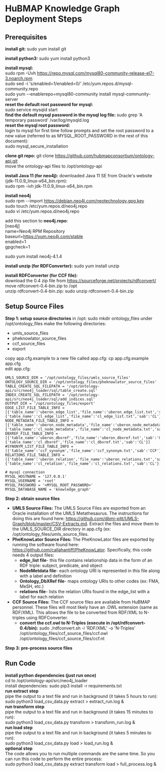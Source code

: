 # HuBMAP Knowledge Graph Deployment Steps

## Prerequisites

**install git:** sudo yum install git

**install python3:** sudo yum install python3

**install mysql:**  
sudo rpm -Uvh https://repo.mysql.com/mysql80-community-release-el7-3.noarch.rpm  
sudo sed -i 's/enabled=1/enabled=0/' /etc/yum.repos.d/mysql-community.repo  
sudo yum --enablerepo=mysql80-community install mysql-community-server  
**reset the default root password for mysql:**  
sudo service mysqld start  
**find the default mysql password in the mysql log file:**   sudo grep 'A temporary password' /var/log/mysqld.log  
**reset the mysql root password:**  
login to mysql for first time follow prompts and set the root password to a new value (referred to as MYSQL_ROOT_PASSWORD in the rest of this document):  
sudo mysql_secure_installation  


**clone git repo:** git clone https://github.com/hubmapconsortium/ontology-api.git  
move the ontology-api files to /opt/ontology-api  

**install Java 11 (for neo4j):** downloaded Java 11 SE from Oracle's website (jdk-11.0.9_linux-x64_bin.rpm):  
sudo rpm -ivh jdk-11.0.9_linux-x64_bin.rpm  

**install neo4j**  
sudo rpm --import https://debian.neo4j.com/neotechnology.gpg.key  
sudo touch /etc/yum.repos.d/neo4j.repo  
sudo vi /etc/yum.repos.d/neo4j.repo  

add this section to **neo4j.repo**:  
[neo4j]  
name=Neo4j RPM Repository  
baseurl=https://yum.neo4j.com/stable  
enabled=1  
gpgcheck=1  

sudo yum install neo4j-4.1.4

**install unzip (for RDFConverter):** sudo yum install unzip 

**install RDFConverter (for CCF file):**  
download the 0.4 zip file from https://sourceforge.net/projects/rdfconvert/  
move rdfconvert-0.4-bin.zip to /opt  
unzip rdfconvert-0.4-bin.zip: sudo unzip rdfconvert-0.4-bin.zip  

## Setup Source Files

**Step 1: setup source directories**
in /opt: sudo mkdir ontology_files
under /opt/ontology_files make the following directories:
* umls_source_files
* pheknowlator_source_files
* ccf_source_files
* export

copy app.cfg.example to a new file called app.cfg: cp app.cfg.example app.cfg  
edit app.cfg:

```
UMLS_SOURCE_DIR = '/opt/ontology_files/umls_source_files'
ONTOLOGY_SOURCE_DIR = '/opt/ontology_files/pheknowlator_source_files'
TABLE_CREATE_SQL_FILEPATH = '/opt/ontology-api/src/neo4j_loader/sql/table_create.sql'
INDEX_CREATE_SQL_FILEPATH = '/opt/ontology-api/src/neo4j_loader/sql/add_indices.sql'
OUTPUT_DIR = '/opt/ontology_files/export'
EDGE_LIST_FILE_TABLE_INFO = [{'table_name':'uberon_edge_list','file_name':'uberon_edge_list.txt','sab':'UBERON'},
{'table_name':'cl_edge_list','file_name':'cl_edge_list.txt','sab':'CL'}]
NODE_METADATA_FILE_TABLE_INFO = [{'table_name':'uberon_node_metadata','file_name':'uberon_node_metadata.txt','sab':'UBERON'},
{'table_name':'cl_node_metadata','file_name':'cl_node_metadata.txt','sab':'CL'}]
DBXREF_FILE_TABLE_INFO = [{'table_name':'uberon_dbxref','file_name':'uberon_dbxref.txt','sab':'UBERON'},
{'table_name':'cl_dbxref','file_name':'cl_dbxref.txt','sab':'CL'}]
#SYNONYM_LIST_FILE_TABLE_INFO = [{'table_name':'ccf_synonym','file_name':'ccf_synonym.txt','sab':'CCF'}]
RELATIONS_FILE_TABLE_INFO = [{'table_name':'uberon_relation','file_name':'uberon_relations.txt','sab':'UBERON'},
{'table_name':'cl_relation','file_name':'cl_relations.txt','sab':'CL'}]

# mysql connection
MYSQL_HOSTNAME = '127.0.0.1'
MYSQL_USERNAME = 'root'
MYSQL_PASSWORD = '<MYSQL_ROOT_PASSWORD>'
MYSQL_DATABASE_NAME = 'knowledge_graph'
```

**Step 2: obtain source files**
* **UMLS Source Files:** The UMLS Source Files are exported from an Oracle installation of the UMLS Metathesaurus.  The instructions for doing this are found here: https://github.com/dbmi-pitt/UMLS-Graph/blob/master/CSV-Extracts.md.  Extract the files and move them to the UMLS_SOURCE_DIR directory in app.cfg (ex: /opt/ontology_files/umls_source_files.
* **PheKnowLator Source Files:** The PheKnowLator files are exported by running the software found here: https://github.com/callahantiff/PheKnowLator.  Specifically, this code needs 4 output files:
  * **edge_list file**- this file contains relationship data in the form of an RDF triple: subject, predicate, and object
  * **NodeMetdata file**- each ontology URI is represented in this file along with a label and definition
  * **Ontology_DbXRef file**- maps ontology URIs to other codes (ex: FMA, MeSH, etc.)
  * **relations file**- lists the relation URIs found in the edge_list with a label for each relation
* **CCF Source Files:** The CCF source files are available from HuBMAP personnel.  These files will most likely have an .OWL extension (same as RDF/XML).  This allows the file to be converted from RDF/XML to N-triples using RDFConverter.
  * **convert the ccf.owl to N-Triples (execute in /opt/rdfconvert-0.4/bin):** sudo ./rdfconvert.sh -i 'RDF/XML' -o 'N-Triples' /opt/ontology_files/ccf_source_files/ccf.owl /opt/ontology_files/ccf_source_files/ccf.nt  
 
 **Step 3: pre-process source files**
 
 
 
 
## Run Code
**install python dependencies (just run once)**  
cd to /opt/ontology-api/src/neo4j_loader  
install dependencies: sudo pip3 install -r requirements.txt  
**run extract step**  
pipe the output to a text file and run in background (it takes 5 hours to run):  
sudo python3 load_csv_data.py extract > extract_run.log &  
**run transform step**  
pipe the output to a text file and run in background (it takes 15 minutes to run):  
sudo python3 load_csv_data.py transform > transform_run.log &  
**run load step**  
pipe the output to a text file and run in background (it takes 5 minutes to run):  
sudo python3 load_csv_data.py load > load_run.log &  
**optional step**  
The code allows you to run multiple commands are the same time.  So you can run this code to perform the entire process:  
sudo python3 load_csv_data.py extract transform load > full_process.log &  



